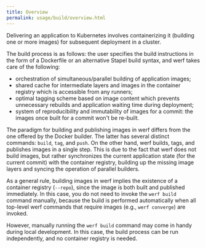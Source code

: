 ```yaml
---
title: Overview
permalink: usage/build/overview.html
---
```


Delivering an application to Kubernetes involves containerizing it (building one or more images) for subsequent deployment in a cluster.

The build process is as follows: the user specifies the build instructions in the form of a Dockerfile or an alternative Stapel build syntax, and werf takes care of the following:

* orchestration of simultaneous/parallel building of application images;
* shared cache for intermediate layers and images in the container registry which is accessible from any runners;
* optimal tagging scheme based on image content which prevents unnecessary rebuilds and application waiting time during deployment;
* system of reproducibility and immutability of images for a commit: the images once built for a commit won't be re-built.

The paradigm for building and publishing images in werf differs from the one offered by the Docker builder. The latter has several distinct commands: `build`, `tag`, and `push`. On the other hand, werf builds, tags, and publishes images in a single step. This is due to the fact that werf does not build images, but rather synchronizes the current application state (for the current commit) with the container registry, building up the missing image layers and syncing the operation of parallel builders.

As a general rule, building images in werf implies the existence of a container registry (`--repo`), since the image is both built and published immediately. In this case, you do not need to invoke the `werf build` command manually, because the build is performed automatically when all top-level werf commands that require images (e.g., `werf converge`) are invoked.

However, manually running the `werf build` command may come in handy during local development. In this case, the build process can be run independently, and no container registry is needed.
